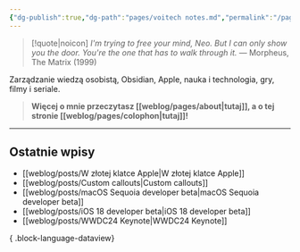 ```yaml
---
{"dg-publish":true,"dg-path":"pages/voitech notes.md","permalink":"/pages/voitech-notes/","tags":["gardenEntry"]}
---
```



> [!quote|noicon] *I'm trying to free your mind, Neo. But I can only show you the door. You're the one that has to walk through it.*
> — Morpheus, The Matrix (1999)

Zarządzanie wiedzą osobistą, Obsidian, Apple, nauka i technologia, gry, filmy i seriale.

> **Więcej o mnie przeczytasz [[weblog/pages/about\|tutaj]], a o tej stronie [[weblog/pages/colophon\|tutaj]]!**

---

## Ostatnie wpisy

- [[weblog/posts/W złotej klatce Apple\|W złotej klatce Apple]]
- [[weblog/posts/Custom callouts\|Custom callouts]]
- [[weblog/posts/macOS Sequoia developer beta\|macOS Sequoia developer beta]]
- [[weblog/posts/iOS 18 developer beta\|iOS 18 developer beta]]
- [[weblog/posts/WWDC24 Keynote\|WWDC24 Keynote]]

{ .block-language-dataview}
